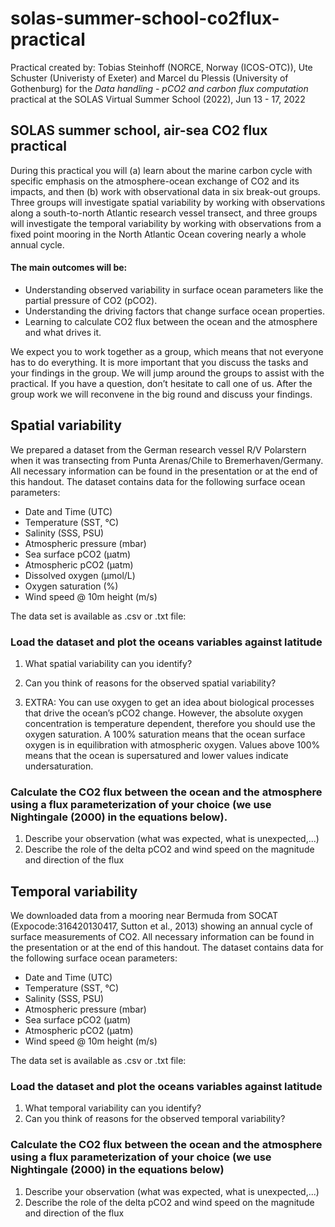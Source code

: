 # solas-summer-school-co2flux-practical

Practical created by: Tobias Steinhoff (NORCE, Norway (ICOS-OTC)), Ute Schuster (Univeristy of Exeter) and Marcel du Plessis (University of Gothenburg) for the *Data handling - pCO2 and carbon flux computation* practical at the SOLAS Virtual Summer School (2022), Jun 13 - 17, 2022


## SOLAS summer school, air-sea CO2 flux practical

During this practical you will (a) learn about the marine carbon cycle with specific emphasis on the atmosphere-ocean exchange of CO2 and its impacts, and then (b) work with observational data in six break-out groups. Three groups will investigate spatial variability by working with observations along a south-to-north Atlantic research vessel transect, and three groups will investigate the temporal variability by working with observations from a fixed point mooring in the North Atlantic Ocean covering nearly a whole annual cycle. 


#### The main outcomes will be:

* Understanding observed variability in surface ocean parameters like the partial pressure of CO2 (pCO2).
* Understanding the driving factors that change surface ocean properties.
* Learning to calculate CO2 flux between the ocean and the atmosphere and what drives it.


We expect you to work together as a group, which means that not everyone has to do everything. It is more important that you discuss the tasks and your findings in the group. We will jump around the groups to assist with the practical. If you have a question, don’t hesitate to call one of us. After the group work we will reconvene in the big round and discuss your findings.



## Spatial variability

We prepared a dataset from the German research vessel R/V Polarstern when it was transecting from Punta Arenas/Chile to Bremerhaven/Germany. All necessary information can be found in the presentation or at the end of this handout. The dataset contains data for the following surface ocean parameters:

* Date and Time (UTC)
* Temperature (SST, °C)    
* Salinity (SSS, PSU)
* Atmospheric pressure (mbar)
* Sea surface pCO2 (µatm)
* Atmospheric pCO2 (µatm)
* Dissolved oxygen (µmol/L)
* Oxygen saturation (%)
* Wind speed @ 10m height (m/s)

The data set is available as .csv or .txt file:


### Load the dataset and plot the oceans variables against latitude

1. What spatial variability can you identify?
2. Can you think of reasons for the observed spatial variability?

3. EXTRA: You can use oxygen to get an idea about biological processes that drive the ocean’s pCO2 change. However, the absolute oxygen concentration is temperature dependent, therefore you should use the oxygen saturation. A 100% saturation means that the ocean surface oxygen is in equilibration with atmospheric oxygen. Values above 100% means that the ocean is supersatured and lower values indicate undersaturation.

### Calculate the CO2 flux between the ocean and the atmosphere using a flux parameterization of your choice (we use Nightingale (2000) in the equations below).

1. Describe your observation (what was expected, what is unexpected,...)
2. Describe the role of the delta pCO2 and wind speed on the magnitude and direction of the flux


## Temporal variability

We downloaded data from a mooring near Bermuda from SOCAT (Expocode:316420130417, Sutton et al., 2013) showing an annual cycle of surface measurements of CO2. All necessary information can be found in the presentation or at the end of this handout. The dataset contains data for the following surface ocean parameters:

* Date and Time (UTC)
* Temperature (SST, °C)    
* Salinity (SSS, PSU)
* Atmospheric pressure (mbar)
* Sea surface pCO2 (µatm)
* Atmospheric pCO2 (µatm)
* Wind speed @ 10m height (m/s)

The data set is available as .csv or .txt file:

### Load the dataset and plot the oceans variables against latitude

1. What temporal variability can you identify?
2. Can you think of reasons for the observed temporal variability?


### Calculate the CO2 flux between the ocean and the atmosphere using a flux parameterization of your choice (we use Nightingale (2000) in the equations below)

1. Describe your observation (what was expected, what is unexpected,...)
2. Describe the role of the delta pCO2 and wind speed on the magnitude and direction of the flux
